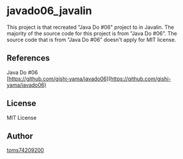 # javado06_javalin

This project is that recreated "Java Do #06" project to in Javalin.
The majority of the source code for this project is from "Java Do #06".
The source code that is from "Java Do #06" doesn't apply for MIT license.

## References

Java Do #06  
[https://github.com/gishi-yama/javado06](https://github.com/gishi-yama/javado06)

## License

MIT License

## Author

[toms74209200](<https://github.com/toms74209200>)

